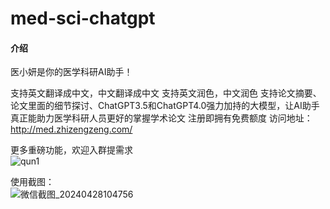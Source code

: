 # med-sci-chatgpt

#### 介绍
医小妍是你的医学科研AI助手！

支持英文翻译成中文，中文翻译成中文
支持英文润色，中文润色
支持论文摘要、论文里面的细节探讨、ChatGPT3.5和ChatGPT4.0强力加持的大模型，让AI助手真正能助力医学科研人员更好的掌握学术论文
注册即拥有免费额度
访问地址：http://med.zhizengzeng.com/     
   
更多重磅功能，欢迎入群提需求     
![qun1](https://github.com/xing61/med-sci-chatgpt/assets/38256442/1554e87d-b668-43e3-bcd8-7544786eab1c)


使用截图：     
![微信截图_20240428104756](https://github.com/xing61/med-sci-chatgpt/assets/38256442/8481e89d-3ee5-4f91-837e-426360e32c83)


